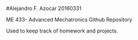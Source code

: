 #Alejandro F. Azocar
20160331

ME 433- Advanced Mechatronics Github Repository

Used to keep track of homework and projects.
